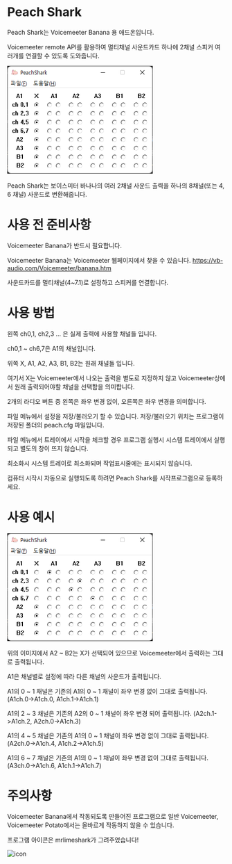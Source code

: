 # Peach Shark

Peach Shark는 Voicemeeter Banana 용 애드온입니다.

Voicemeeter remote API를 활용하여 멀티채널 사운드카드 하나에 2채널 스피커 여러개를 연결할 수 있도록 도와줍니다.

![image1](https://raw.githubusercontent.com/mingc39/PeachShark/main/image1.png)

Peach Shark는 보이스미터 바나나의 여러 2채널 사운드 출력을 하나의 8채널(또는 4, 6 채널) 사운드로 변환해줍니다.

# 사용 전 준비사항

Voicemeeter Banana가 반드시 필요합니다.

Voicemeeter Banana는 Voicemeeter 웹페이지에서 찾을 수 있습니다.
https://vb-audio.com/Voicemeeter/banana.htm

사운드카드를 멀티채널(4~7.1)로 설정하고 스피커를 연결합니다.

# 사용 방법

왼쪽 ch0,1, ch2,3 ... 은 실제 출력에 사용할 채널들 입니다.

ch0,1 ~ ch6,7은 A1의 채널입니다.

위쪽 X, A1, A2, A3, B1, B2는 원래 채널들 입니다.

여기서 X는 Voicemeeter에서 나오는 출력을 별도로 지정하지 않고 Voicemeeter상에서 원래 출력되어야할 채널을 선택함을 의미합니다.

2개의 라디오 버튼 중 왼쪽은 좌우 변경 없이, 오른쪽은 좌우 변경을 의미합니다.

파일 메뉴에서 설정을 저장/불러오기 할 수 있습니다. 저장/불러오기 위치는 프로그램이 저장된 폴더의 peach.cfg 파일입니다.

파일 메뉴에서 트레이에서 시작을 체크할 경우 프로그램 실행시 시스템 트레이에서 실행되고 별도의 창이 뜨지 않습니다.

최소화시 시스템 트레이로 최소화되며 작업표시줄에는 표시되지 않습니다.

컴퓨터 시작시 자동으로 실행되도록 하려면 Peach Shark를 시작프로그램으로 등록하세요.

# 사용 예시

![image2](https://raw.githubusercontent.com/mingc39/PeachShark/main/image2.png)

위의 이미지에서 A2 ~ B2는 X가 선택되어 있으므로 Voicemeeter에서 출력하는 그대로 출력됩니다.

A1은 채널별로 설정에 따라 다른 채널의 사운드가 출력됩니다.

A1의 0 ~ 1 채널은 기존의 A1의 0 ~ 1 채널이 좌우 변경 없이 그대로 출력됩니다. (A1ch.0->A1ch.0, A1ch.1->A1ch.1)

A1의 2 ~ 3 채널은 기존의 A2의 0 ~ 1 채널이 좌우 변경 되어 출력됩니다. (A2ch.1->A1ch.2, A2ch.0->A1ch.3)

A1의 4 ~ 5 채널은 기존의 A1의 0 ~ 1 채널이 좌우 변경 없이 그대로 출력됩니다. (A2ch.0->A1ch.4, A1ch.2->A1ch.5)

A1의 6 ~ 7 채널은 기존의 A1의 0 ~ 1 채널이 좌우 변경 없이 그대로 출력됩니다. (A3ch.0->A1ch.6, A1ch.1->A1ch.7)

# 주의사항

Voicemeeter Banana에서 작동되도록 만들어진 프로그램으로 일반 Voicemeeter, Voicemeeter Potato에서는 올바르게 작동하지 않을 수 있습니다.

프로그램 아이콘은 mrlimeshark가 그려주었습니다!

![icon](https://raw.githubusercontent.com/mingc39/PeachShark/main/VoiceMeeterAddon/image.ico)
